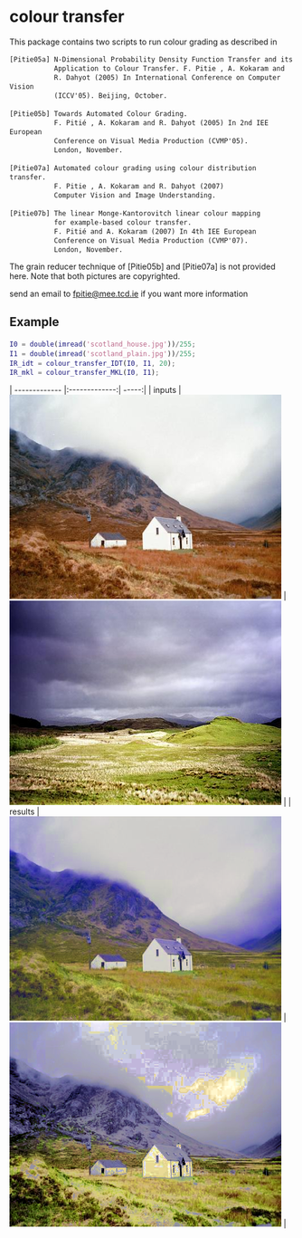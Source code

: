 # colour transfer

This package contains two scripts to run colour grading as described in

```		   
[Pitie05a] N-Dimensional Probability Density Function Transfer and its
           Application to Colour Transfer. F. Pitie , A. Kokaram and
		   R. Dahyot (2005) In International Conference on Computer Vision
		   (ICCV'05). Beijing, October.

[Pitie05b] Towards Automated Colour Grading.
		   F. Pitié , A. Kokaram and R. Dahyot (2005) In 2nd IEE European
		   Conference on Visual Media Production (CVMP'05).
		   London, November.

[Pitie07a] Automated colour grading using colour distribution transfer.
           F. Pitie , A. Kokaram and R. Dahyot (2007)
           Computer Vision and Image Understanding.

[Pitie07b] The linear Monge-Kantorovitch linear colour mapping
           for example-based colour transfer.
		   F. Pitié and A. Kokaram (2007) In 4th IEE European
		   Conference on Visual Media Production (CVMP'07).
		   London, November.
```

The grain reducer technique of [Pitie05b] and [Pitie07a] is not provided here.
Note that both pictures are copyrighted.

send an email to fpitie@mee.tcd.ie if you want more information

## Example

```Matlab
I0 = double(imread('scotland_house.jpg'))/255;
I1 = double(imread('scotland_plain.jpg'))/255;
IR_idt = colour_transfer_IDT(I0, I1, 20);
IR_mkl = colour_transfer_MKL(I0, I1);
```


| ------------- |:-------------:| -----:|
| inputs      | ![I0](scotland_house.jpg) | ![I1](scotland_plain.jpg) |
| results      | ![MKL solution](result_MKL.png) | ![IDT solution](result_IDT.png) |
